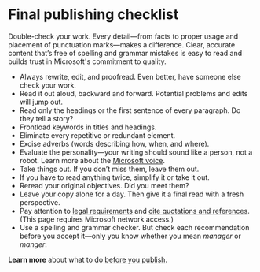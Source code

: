 # Final publishing checklist

Double-check your work. Every detail—from facts to proper
usage and placement of punctuation marks—makes a difference. Clear, accurate
content that’s free of spelling and grammar mistakes is easy to read and builds trust in Microsoft's commitment to quality.

  - Always rewrite, edit, and proofread. Even better, have someone else check your work. 
  - Read it out aloud, backward and forward. Potential problems and edits will jump out.
  - Read only the headings or the first sentence of every paragraph. Do they tell a story? 
  - Frontload keywords in titles and headings.
  - Eliminate every repetitive or redundant element.
  - Excise adverbs (words describing how, when, and where). 
  - Evaluate the personality—your writing should sound like a person, not a robot. Learn more about the [Microsoft voice](/style-guide/brand-voice-above-all-simple-human "Brand voice").
  - Take things out. If you don’t miss them, leave them out.
  - If you have to read anything twice, simplify it or take it out.
  - Reread your original objectives. Did you meet them?
  - Leave your copy alone for a day. Then give it a final read with a fresh perspective.
  - Pay attention to [legal requirements](/style-guide/legal-content/) and [c](https://microsoft.sharepoint.com/sites/lcaweb/Home/Marketing/Marketing-and-Advertising-Content/Quotes)[ite quotations and references](https://microsoft.sharepoint.com/sites/lcaweb/Home/Marketing/Marketing-and-Advertising-Content/Quotes). (This page requires Microsoft network access.)
  - Use a spelling and grammar checker. But check each recommendation before you accept it—only you know whether you mean *manager* or *manger*. 

**Learn more** about what to do [](https://worldready.cloudapp.net/Styleguide/Read?id=2700&topicid=25522)[](https://worldready.cloudapp.net/Styleguide/Read?id=2700&topicid=25522)[before you publish](https://worldready.cloudapp.net/Styleguide/Read?id=2700&topicid=25522). 
